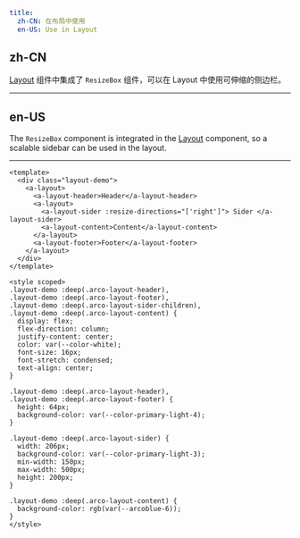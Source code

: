 ```yaml
title:
  zh-CN: 在布局中使用
  en-US: Use in Layout
```

## zh-CN

[Layout](/react/components/ResizeBox) 组件中集成了 `ResizeBox` 组件，可以在 Layout 中使用可伸缩的侧边栏。

---

## en-US

The `ResizeBox` component is integrated in the [Layout](/react/components/ResizeBox) component, so a scalable sidebar can be used in the layout.

---

```vue
<template>
  <div class="layout-demo">
    <a-layout>
      <a-layout-header>Header</a-layout-header>
      <a-layout>
        <a-layout-sider :resize-directions="['right']"> Sider </a-layout-sider>
        <a-layout-content>Content</a-layout-content>
      </a-layout>
      <a-layout-footer>Footer</a-layout-footer>
    </a-layout>
  </div>
</template>

<style scoped>
.layout-demo :deep(.arco-layout-header),
.layout-demo :deep(.arco-layout-footer),
.layout-demo :deep(.arco-layout-sider-children),
.layout-demo :deep(.arco-layout-content) {
  display: flex;
  flex-direction: column;
  justify-content: center;
  color: var(--color-white);
  font-size: 16px;
  font-stretch: condensed;
  text-align: center;
}

.layout-demo :deep(.arco-layout-header),
.layout-demo :deep(.arco-layout-footer) {
  height: 64px;
  background-color: var(--color-primary-light-4);
}

.layout-demo :deep(.arco-layout-sider) {
  width: 206px;
  background-color: var(--color-primary-light-3);
  min-width: 150px;
  max-width: 500px;
  height: 200px;
}

.layout-demo :deep(.arco-layout-content) {
  background-color: rgb(var(--arcoblue-6));
}
</style>
```
